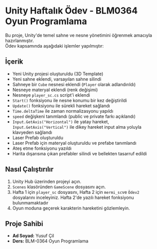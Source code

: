 # Unity Haftalık Ödev  - BLM0364 Oyun Programlama

Bu proje, Unity'de temel sahne ve nesne yönetimini öğrenmek amacıyla hazırlanmıştır.  
Ödev kapsamında aşağıdaki işlemler yapılmıştır:

## İçerik
- Yeni Unity projesi oluşturuldu (3D Template)
- Yeni sahne eklendi, varsayılan sahne silindi
- Sahneye bir `Cube` nesnesi eklendi (`Player` olarak adlandırıldı)
- Nesneye materyal eklendi (renk değişimi)
- Nesneye `player_sc.cs` script'i eklendi
- `Start()` fonksiyonu ile nesne konumu bir kez değiştirildi
- `Update()` fonksiyonu ile sürekli hareket sağlandı
- `Time.deltaTime` ile zaman normalizasyonu yapıldı
- `speed` değişkeni tanımlandı (public ve private farkı açıklandı)
- `Input.GetAxis("Horizontal")` ile yatay hareket, `Input.GetAxis("Vertical")` ile dikey hareket input alma yoluyla klavyeden sağlandı
- Laser Prefab oluşturuldu
- Laser Prefab için materyal oluşturuldu ve prefabe tanımlandı
- Ateş etme fonksiyonu yazıldı
- Harita dışarısına çıkan prefabler silindi ve bellekten tasarruf edildi
  
## Nasıl Çalıştırılır
1. Unity Hub üzerinden projeyi açın.
2. `Scenes` klasöründen `GameScene` dosyasını açın.
3. Hafta 1 için `player_sc` dosyasını, Hafta 2 için `mermi_sc`ve `Ödev2` dosyalarını inceleyiniz. Hafta 2'de yazılı hareket fonksiyonu bulunmamaktadır
4. Oyun moduna geçerek karakterin hareketini gözlemleyin.

## Proje Sahibi
- **Ad Soyad:** Yusuf Çil
- **Ders:** BLM-0364 Oyun Programlama

